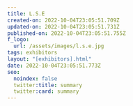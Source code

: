 ```yaml
---
title: L.S.E
created-on: 2022-10-04T23:05:51.709Z
updated-on: 2022-10-04T23:05:51.731Z
published-on: 2022-10-04T23:05:51.755Z
f_logo:
  url: /assets/images/l.s.e.jpg
tags: exhibitors
layout: "[exhibitors].html"
date: 2022-10-04T23:05:51.773Z
seo:
  noindex: false
  twitter:title: summary
  twitter:card: summary
---
```

